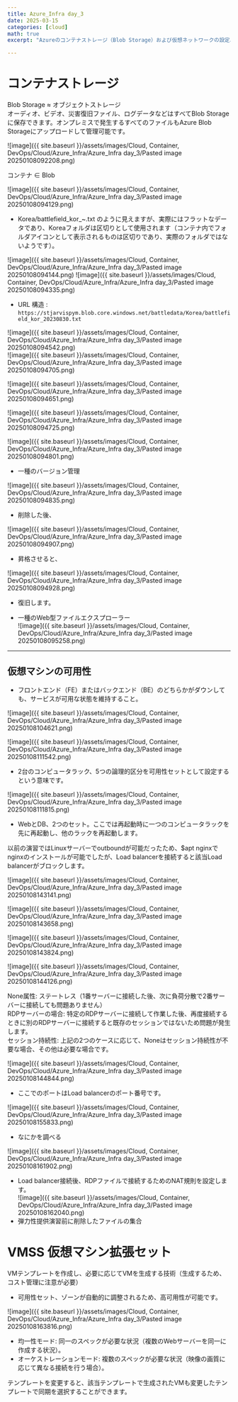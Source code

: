 ```yaml
---
title: Azure_Infra day_3
date: 2025-03-15
categories: [cloud]
math: true
excerpt: "Azureのコンテナストレージ（Blob Storage）および仮想ネットワークの設定、IPアドレス割り当て、仮想マシンの可用性を確保するための設定、負荷分散、VM拡張セット（VMSS）など、インフラ構築のポイントを詳しく整理しました。"

---
```


# コンテナストレージ

Blob Storage $\approx$ オブジェクトストレージ  
オーディオ、ビデオ、災害復旧ファイル、ログデータなどはすべてBlob Storageに保存できます。オンプレミスで発生するすべてのファイルもAzure Blob Storageにアップロードして管理可能です。

![image]({{ site.baseurl }}/assets/images/Cloud, Container, DevOps/Cloud/Azure_Infra/Azure_Infra day_3/Pasted image 20250108092208.png)

コンテナ $\in$ Blob

![image]({{ site.baseurl }}/assets/images/Cloud, Container, DevOps/Cloud/Azure_Infra/Azure_Infra day_3/Pasted image 20250108094129.png)  
- Korea/battlefield_kor_~.txt のように見えますが、実際にはフラットなデータであり、Koreaフォルダは区切りとして使用されます（コンテナ内でフォルダアイコンとして表示されるものは区切りであり、実際のフォルダではないようです）。

![image]({{ site.baseurl }}/assets/images/Cloud, Container, DevOps/Cloud/Azure_Infra/Azure_Infra day_3/Pasted image 20250108094144.png)
![image]({{ site.baseurl }}/assets/images/Cloud, Container, DevOps/Cloud/Azure_Infra/Azure_Infra day_3/Pasted image 20250108094335.png)

- URL 構造 : `https://stjarvispym.blob.core.windows.net/battledata/Korea/battlefield_kor_20230830.txt`

![image]({{ site.baseurl }}/assets/images/Cloud, Container, DevOps/Cloud/Azure_Infra/Azure_Infra day_3/Pasted image 20250108094542.png)  
![image]({{ site.baseurl }}/assets/images/Cloud, Container, DevOps/Cloud/Azure_Infra/Azure_Infra day_3/Pasted image 20250108094705.png)

![image]({{ site.baseurl }}/assets/images/Cloud, Container, DevOps/Cloud/Azure_Infra/Azure_Infra day_3/Pasted image 20250108094651.png)

![image]({{ site.baseurl }}/assets/images/Cloud, Container, DevOps/Cloud/Azure_Infra/Azure_Infra day_3/Pasted image 20250108094725.png)

![image]({{ site.baseurl }}/assets/images/Cloud, Container, DevOps/Cloud/Azure_Infra/Azure_Infra day_3/Pasted image 20250108094801.png)  
- 一種のバージョン管理

![image]({{ site.baseurl }}/assets/images/Cloud, Container, DevOps/Cloud/Azure_Infra/Azure_Infra day_3/Pasted image 20250108094835.png)  
- 削除した後、

![image]({{ site.baseurl }}/assets/images/Cloud, Container, DevOps/Cloud/Azure_Infra/Azure_Infra day_3/Pasted image 20250108094907.png)  
- 昇格させると、

![image]({{ site.baseurl }}/assets/images/Cloud, Container, DevOps/Cloud/Azure_Infra/Azure_Infra day_3/Pasted image 20250108094928.png)  
- 復旧します。

- 一種のWeb型ファイルエクスプローラー  
![image]({{ site.baseurl }}/assets/images/Cloud, Container, DevOps/Cloud/Azure_Infra/Azure_Infra day_3/Pasted image 20250108095258.png)

---

## 仮想マシンの可用性

- フロントエンド（FE）またはバックエンド（BE）のどちらかがダウンしても、サービスが可用な状態を維持すること。

![image]({{ site.baseurl }}/assets/images/Cloud, Container, DevOps/Cloud/Azure_Infra/Azure_Infra day_3/Pasted image 20250108104621.png)

![image]({{ site.baseurl }}/assets/images/Cloud, Container, DevOps/Cloud/Azure_Infra/Azure_Infra day_3/Pasted image 20250108111542.png)  
- 2台のコンピュータラック、5つの論理的区分を可用性セットとして設定するという意味です。

![image]({{ site.baseurl }}/assets/images/Cloud, Container, DevOps/Cloud/Azure_Infra/Azure_Infra day_3/Pasted image 20250108111815.png)  
- WebとDB、2つのセット。ここでは再起動時に一つのコンピュータラックを先に再起動し、他のラックを再起動します。

以前の演習ではLinuxサーバーでoutboundが可能だったため、$apt nginxでnginxのインストールが可能でしたが、Load balancerを接続すると該当Load balancerがブロックします。

![image]({{ site.baseurl }}/assets/images/Cloud, Container, DevOps/Cloud/Azure_Infra/Azure_Infra day_3/Pasted image 20250108143141.png)

![image]({{ site.baseurl }}/assets/images/Cloud, Container, DevOps/Cloud/Azure_Infra/Azure_Infra day_3/Pasted image 20250108143658.png)

![image]({{ site.baseurl }}/assets/images/Cloud, Container, DevOps/Cloud/Azure_Infra/Azure_Infra day_3/Pasted image 20250108143824.png)

![image]({{ site.baseurl }}/assets/images/Cloud, Container, DevOps/Cloud/Azure_Infra/Azure_Infra day_3/Pasted image 20250108144126.png)

None属性: ステートレス（1番サーバーに接続した後、次に負荷分散で2番サーバーに接続しても問題ありません）  
RDPサーバーの場合: 特定のRDPサーバーに接続して作業した後、再度接続するときに別のRDPサーバーに接続すると既存のセッションではないため問題が発生します。  
セッション持続性: 上記の2つのケースに応じて、Noneはセッション持続性が不要な場合、その他は必要な場合です。

![image]({{ site.baseurl }}/assets/images/Cloud, Container, DevOps/Cloud/Azure_Infra/Azure_Infra day_3/Pasted image 20250108144844.png)

- ここでのポートはLoad balancerのポート番号です。

![image]({{ site.baseurl }}/assets/images/Cloud, Container, DevOps/Cloud/Azure_Infra/Azure_Infra day_3/Pasted image 20250108155833.png)  
- なにかを調べる

![image]({{ site.baseurl }}/assets/images/Cloud, Container, DevOps/Cloud/Azure_Infra/Azure_Infra day_3/Pasted image 20250108161902.png)

- Load balancer接続後、RDPファイルで接続するためのNAT規則を設定します。  
![image]({{ site.baseurl }}/assets/images/Cloud, Container, DevOps/Cloud/Azure_Infra/Azure_Infra day_3/Pasted image 20250108162040.png)  
- 弾力性提供演習前に削除したファイルの集合

# VMSS 仮想マシン拡張セット

VMテンプレートを作成し、必要に応じてVMを生成する技術（生成するため、コスト管理に注意が必要）  
- 可用性セット、ゾーンが自動的に調整されるため、高可用性が可能です。

![image]({{ site.baseurl }}/assets/images/Cloud, Container, DevOps/Cloud/Azure_Infra/Azure_Infra day_3/Pasted image 20250108163816.png)

- 均一性モード: 同一のスペックが必要な状況（複数のWebサーバーを同一に作成する状況）。  
- オーケストレーションモード: 複数のスペックが必要な状況（映像の画質に応じて異なる接続を行う場合）。

テンプレートを変更すると、該当テンプレートで生成されたVMも変更したテンプレートで同期を選択することができます。